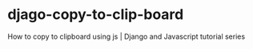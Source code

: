 # djago-copy-to-clip-board
How to copy to clipboard using js | Django and Javascript tutorial series
